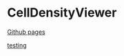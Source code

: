 # CellDensityViewer


[Github pages](https://dkessner.github.io/CellDensityViewer)

<a href="https://dkessner.github.io/CellDensityViewer" target="_blank">testing</a>


